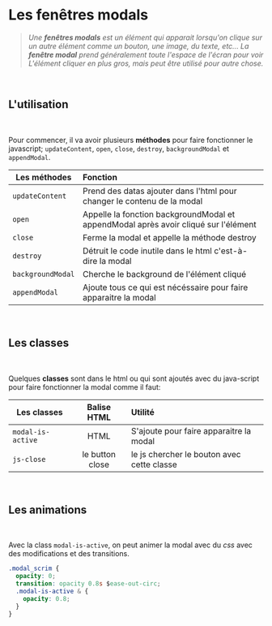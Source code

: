 # Les fenêtres modals

> _Une **fenêtres modals** est un élément qui apparait lorsqu'on clique sur un autre élément comme un bouton, une image, du texte, etc... La **fenêtre modal** prend généralement toute l'espace de l'écran pour voir L'élément cliquer en plus gros, mais peut être utilisé pour autre chose._

<br>

## L'utilisation

<br>

Pour commencer, il va avoir plusieurs **méthodes** pour faire fonctionner le javascript; `updateContent`, `open`, `close`, `destroy`, `backgroundModal` et `appendModal`.

| Les méthodes      | Fonction                                                                            |
| ----------------- | :---------------------------------------------------------------------------------- |
| `updateContent`   | Prend des datas ajouter dans l'html pour changer le contenu de la modal             |
| `open`            | Appelle la fonction backgroundModal et appendModal après avoir cliqué sur l'élément |
| `close`           | Ferme la modal et appelle la méthode destroy                                        |
| `destroy`         | Détruit le code inutile dans le html c'est-à-dire la modal                          |
| `backgroundModal` | Cherche le background de l'élément cliqué                                           |
| `appendModal`     | Ajoute tous ce qui est nécéssaire pour faire apparaitre la modal                    |

<br>

## Les classes

<br>

Quelques **classes** sont dans le html ou qui sont ajoutés avec du java-script pour faire fonctionner la modal comme il faut:

| Les classes       |   Balise HTML   | Utilité                                    |
| ----------------- | :-------------: | :----------------------------------------- |
| `modal-is-active` |      HTML       | S'ajoute pour faire apparaitre la modal    |
| `js-close`        | le button close | le js chercher le bouton avec cette classe |

<br>

## Les animations

<br>

Avec la class `modal-is-active`, on peut animer la modal avec du _css_ avec des modifications et des transitions.

```css
.modal_scrim {
  opacity: 0;
  transition: opacity 0.8s $ease-out-circ;
  .modal-is-active & {
    opacity: 0.8;
  }
}
```
